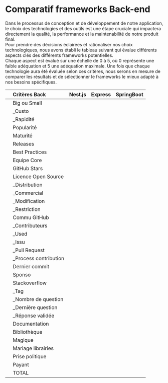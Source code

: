# Comparatif frameworks Back-end

Dans le processus de conception et de développement de notre application, le choix des technologies et des outils est une étape cruciale qui impactera directement la qualité, la performance et la maintenabilité de notre produit final.  
Pour prendre des décisions éclairées et rationaliser nos choix technologiques, nous avons établi le tableau suivant qui évalue différents aspects clés des différents frameworks potentielles.  
Chaque aspect est évalué sur une échelle de 0 à 5, où 0 représente une faible adéquation et 5 une adéquation maximale. Une fois que chaque technologie aura été évaluée selon ces critères, nous serons en mesure de comparer les résultats et de sélectionner le frameworks le mieux adapté à nos besoins spécifiques.

|     | Critères Back          | Nest.js | Express | SpringBoot |
| --- | :--------------------- | :-----: | :-----: | :--------: |
|     | Big ou Small           |         |         |            |
|     | \_Custo                |         |         |            |
|     | \_Rapidité             |         |         |            |
|     | Popularité             |         |         |            |
|     | Maturité               |         |         |            |
|     | Releases               |         |         |            |
|     | Best Practices         |         |         |            |
|     | Equipe Core            |         |         |            |
|     | GitHub Stars           |         |         |            |
|     | Licence Open Source    |         |         |            |
|     | \_Distribution         |         |         |            |
|     | \_Commercial           |         |         |            |
|     | \_Modification         |         |         |            |
|     | \_Restriction          |         |         |            |
|     | Commu GitHub           |         |         |            |
|     | \_Contributeurs        |         |         |            |
|     | \_Used                 |         |         |            |
|     | \_Issu                 |         |         |            |
|     | \_Pull Request         |         |         |            |
|     | \_Process contribution |         |         |            |
|     | Dernier commit         |         |         |            |
|     | Sponso                 |         |         |            |
|     | Stackoverflow          |         |         |            |
|     | \_Tag                  |         |         |            |
|     | \_Nombre de question   |         |         |            |
|     | \_Dernière question    |         |         |            |
|     | \_Réponse validée      |         |         |            |
|     | Documentation          |         |         |            |
|     | Bibliothèque           |         |         |            |
|     | Magique                |         |         |            |
|     | Mariage librairies     |         |         |            |
|     | Prise politique        |         |         |            |
|     | Payant                 |         |         |            |
|     | TOTAL                  |         |         |            |
